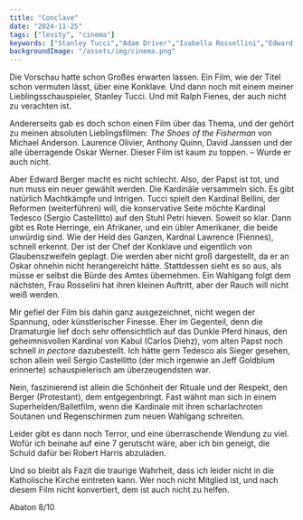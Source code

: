 ```yaml
---
title: "Conclave"
date: "2024-11-25"
tags: ["levity", "cinema"]
keywords: ["Stanley Tucci","Adam Driver","Isabella Rossellini","Edward Berger","Robert Harris","Oskar Werner","Anthony Quinn","Ralf Fiennes","Sergio Castellitto"]
backgroundImage: "/assets/img/cinema.png"
---
```

Die Vorschau hatte schon Großes erwarten lassen. Ein Film, wie der Titel schon vermuten lässt, über eine Konklave. Und dann noch mit einem meiner Lieblingsschauspieler, Stanley Tucci. Und mit Ralph Fienes, der auch nicht zu verachten ist.

Andererseits gab es doch schon einen Film über das Thema, und der gehört zu meinen absoluten Lieblingsfilmen: *The Shoes of the Fisherman* von Michael Anderson. Laurence Olivier, Anthony Quinn, David Janssen und der alle überragende Oskar Werner. Dieser Film ist kaum zu toppen. – Wurde er auch nicht.

Aber Edward Berger macht es nicht schlecht. Also, der Papst ist tot, und nun muss ein neuer gewählt werden. Die Kardinäle versammeln sich. Es gibt natürlich Machtkämpfe und Intrigen. Tucci spielt den Kardinal Bellini, der Reformen (weiterführen) will, die konservative Seite möchte Kardinal Tedesco (Sergio Castellitto) auf den Stuhl Petri hieven. Soweit so klar. Dann gibt es Rote Herringe, ein Afrikaner, und ein übler Amerikaner, die beide unwürdig sind. Wie der Held des Ganzen, Kardnal Lawrence (Fiennes), schnell erkennt. Der ist der Chef der Konklave und eigentlich von Glaubenszweifeln geplagt. Die werden aber nicht groß dargestellt, da er an Oskar ohnehin nicht herangereicht hätte. Stattdessen sieht es so aus, als müsse er selbst die Bürde des Amtes übernehmen. Ein Wahlgang folgt dem nächsten, Frau Rosselini hat ihren kleinen Auftritt, aber der Rauch will nicht weiß werden.

Mir gefiel der Film bis dahin ganz ausgezeichnet, nicht wegen der Spannung, oder künstlerischer Finesse. Eher im Gegenteil, denn die Dramaturgie lief doch sehr offensichtlich auf das Dunkle Pferd hinaus, den geheimnisvollen Kardinal von Kabul (Carlos Diehz), vom alten Papst noch schnell *in pectore* dazubestellt. Ich hätte gern Tedesco als Sieger gesehen, schon allein weil Sergio Castellitto (der mich irgenwie an Jeff Goldblum erinnerte) schauspielerisch am überzeugendsten war.

Nein, faszinierend ist allein die Schönheit der Rituale und der Respekt, den Berger (Protestant), dem entgegenbringt. Fast wähnt man sich in einem Superhelden/Balletfilm, wenn die Kardinale mit ihren scharlachroten Soutanen und Regenschirmen zum neuen Wahlgang schreiten.

Leider gibt es dann noch Terror, und eine überraschende Wendung zu viel. Wofür ich beinahe auf eine 7 gerutscht wäre, aber ich bin geneigt, die Schuld dafür bei Robert Harris abzuladen.

Und so bleibt als Fazit die traurige Wahrheit, dass ich leider nicht in die Katholische Kirche eintreten kann. Wer noch nicht Mitglied ist, und nach diesem Film nicht konvertiert, dem ist auch nicht zu helfen.

Abaton 8/10


